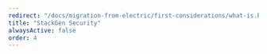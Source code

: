 ```yaml
---
redirect: "/docs/migration-from-electric/first-considerations/what-is.html"
title: "StackGen Security"
alwaysActive: false
order: 4
---
```

